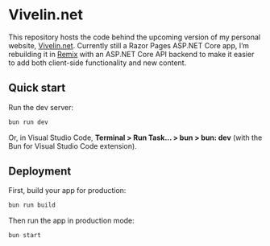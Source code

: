 # Vivelin.net

This repository hosts the code behind the upcoming version of my personal
website, [Vivelin.net]. Currently still a Razor Pages ASP.NET Core app, I’m
rebuilding it in [Remix] with an ASP.NET Core API backend to make it easier to
add both client-side functionality and new content.

## Quick start

Run the dev server:

```sh
bun run dev
```

Or, in Visual Studio Code, **Terminal > Run Task... > bun > bun: dev** (with the
Bun for Visual Studio Code extension).

## Deployment

First, build your app for production:

```sh
bun run build
```

Then run the app in production mode:

```sh
bun start
```

[Vivelin.net]: https://vivelin.net/
[Remix]: https://remix.run/

